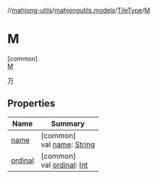 //[mahjong-utils](../../../../index.md)/[mahjongutils.models](../../index.md)/[TileType](../index.md)/[M](index.md)

# M

[common]\
[M](index.md)

万

## Properties

| Name | Summary |
|---|---|
| [name](../../-wind/-north/index.md#-372974862%2FProperties%2F345188675) | [common]<br>val [name](../../-wind/-north/index.md#-372974862%2FProperties%2F345188675): [String](https://kotlinlang.org/api/latest/jvm/stdlib/kotlin/-string/index.html) |
| [ordinal](../../-wind/-north/index.md#-739389684%2FProperties%2F345188675) | [common]<br>val [ordinal](../../-wind/-north/index.md#-739389684%2FProperties%2F345188675): [Int](https://kotlinlang.org/api/latest/jvm/stdlib/kotlin/-int/index.html) |

